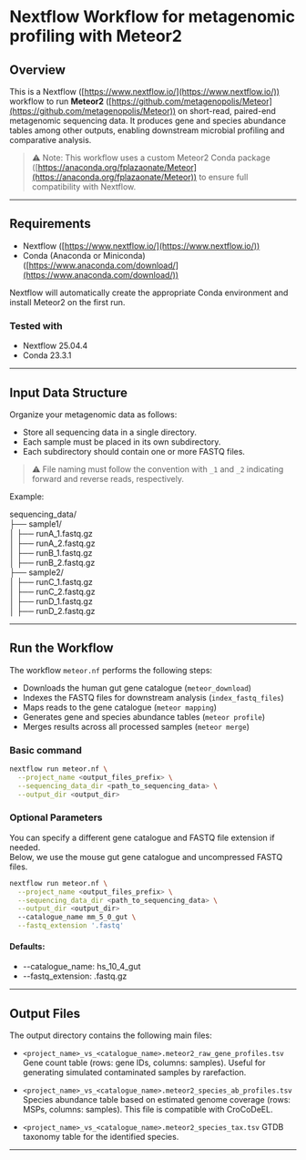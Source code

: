 
# Nextflow Workflow for metagenomic profiling with Meteor2

## Overview

This is a Nextflow ([https://www.nextflow.io/](https://www.nextflow.io/)) workflow to run **Meteor2** ([https://github.com/metagenopolis/Meteor](https://github.com/metagenopolis/Meteor)) on short-read, paired-end metagenomic sequencing data.
It produces gene and species abundance tables among other outputs, enabling downstream microbial profiling and comparative analysis.

> ⚠️ Note: This workflow uses a custom Meteor2 Conda package ([https://anaconda.org/fplazaonate/Meteor](https://anaconda.org/fplazaonate/Meteor)) to ensure full compatibility with Nextflow.

---

## Requirements

* Nextflow ([https://www.nextflow.io/](https://www.nextflow.io/))
* Conda (Anaconda or Miniconda) ([https://www.anaconda.com/download/](https://www.anaconda.com/download/))

Nextflow will automatically create the appropriate Conda environment and install Meteor2 on the first run.

### Tested with

* Nextflow 25.04.4
* Conda 23.3.1

---

## Input Data Structure

Organize your metagenomic data as follows:

* Store all sequencing data in a single directory.
* Each sample must be placed in its own subdirectory.
* Each subdirectory should contain one or more FASTQ files.

> ⚠️ File naming must follow the convention with `_1` and `_2` indicating forward and reverse reads, respectively.

Example:

sequencing\_data/  
├── sample1/  
│   ├── runA\_1.fastq.gz  
│   ├── runA\_2.fastq.gz  
│   ├── runB\_1.fastq.gz  
│   ├── runB\_2.fastq.gz  
├── sample2/  
│   ├── runC\_1.fastq.gz  
│   ├── runC\_2.fastq.gz  
│   ├── runD\_1.fastq.gz  
│   ├── runD\_2.fastq.gz

---

## Run the Workflow

The workflow `meteor.nf` performs the following steps:

* Downloads the human gut gene catalogue (`meteor_download`)
* Indexes the FASTQ files for downstream analysis (`index_fastq_files`)
* Maps reads to the gene catalogue (`meteor mapping`)
* Generates gene and species abundance tables (`meteor profile`)
* Merges results across all processed samples (`meteor merge`)

### Basic command

```bash
nextflow run meteor.nf \
  --project_name <output_files_prefix> \
  --sequencing_data_dir <path_to_sequencing_data> \
  --output_dir <output_dir>
 ```
### Optional Parameters

You can specify a different gene catalogue and FASTQ file extension if needed.  
Below, we use the mouse gut gene catalogue and uncompressed FASTQ files.

```bash
nextflow run meteor.nf \
  --project_name <output_files_prefix> \
  --sequencing_data_dir <path_to_sequencing_data> \
  --output_dir <output_dir>
  --catalogue_name mm_5_0_gut \
  --fastq_extension '.fastq'
 ```

#### Defaults:

* \--catalogue\_name: hs\_10\_4\_gut
* \--fastq\_extension: .fastq.gz

---

## Output Files

The output directory contains the following main files:

* `<project_name>_vs_<catalogue_name>.meteor2_raw_gene_profiles.tsv`
  Gene count table (rows: gene IDs, columns: samples). Useful for generating simulated contaminated samples by rarefaction.

* `<project_name>_vs_<catalogue_name>.meteor2_species_ab_profiles.tsv`
  Species abundance table based on estimated genome coverage (rows: MSPs, columns: samples). This file is compatible with CroCoDeEL.

* `<project_name>_vs_<catalogue_name>.meteor2_species_tax.tsv`
  GTDB taxonomy table for the identified species.

---

